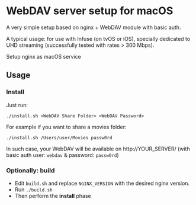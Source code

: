 # WebDAV server setup for macOS

A very simple setup based on nginx + WebDAV module with basic auth.

A typical usage: for use with Infuse (on tvOS or iOS), specially dedicated to UHD streaming (successfully
tested with rates > 300 Mbps).

Setup nginx as macOS service

## Usage

### Install

Just run:
```
./install.sh <WebDAV Share Folder> <WebDAV Password>
```
For example if you want to share a movies folder:
```
./install.sh /Users/user/Movies passw0rd
```
In such case, your WebDAV will be available on http://YOUR_SERVER/ (with basic auth user: `webdav` & password: `passw0rd`)

### Optionally: build

- Edit `build.sh` and replace `NGINX_VERSION` with the desired nginx version.
- Run `./build.sh`
- Then perform the **install** phase
